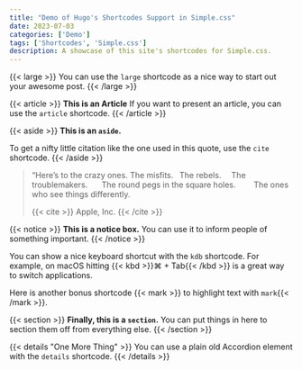 ```yaml
---
title: "Demo of Hugo's Shortcodes Support in Simple.css"
date: 2023-07-03
categories: ['Demo']
tags: ['Shortcodes', 'Simple.css']
description: A showcase of this site's shortcodes for Simple.css.
---
```


{{< large >}} You can use the `large` shortcode as a nice way to start out your awesome post. {{< /large >}}

{{< article >}}
**This is an Article**
If you want to present an article, you can use the `article` shortcode.
{{< /article >}}

{{< aside >}}
**This is an `aside`.**

To get a nifty little citation like the one used in this quote, use the `cite` shortcode.
{{< /aside >}}

> “Here’s to the crazy ones.
> The misfits.
> &ensp;The rebels.
> &ensp;&ensp;The troublemakers.
> &ensp;&ensp;&ensp;The round pegs in the square holes.
> &ensp;&ensp;&ensp;&ensp;The ones who see things differently.
>
> {{< cite >}} Apple, Inc. {{< /cite >}}

{{< notice >}}
**This is a notice box.**
You can use it to inform people of something important.
{{< /notice >}}

You can show a nice keyboard shortcut with the `kdb` shortcode. For example, on macOS hitting {{< kbd >}}⌘ + Tab{{< /kbd >}} is a great way to switch applications.

Here is another bonus shortcode {{< mark >}} to highlight text with `mark`{{< /mark >}}.

{{< section >}}
**Finally, this is a `section`.**
You can put things in here to section them off from everything else.
{{< /section >}}

{{< details "One More Thing" >}}
You can use a plain old Accordion element with the `details` shortcode.
{{< /details >}}
